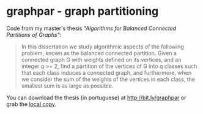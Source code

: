 # graphpar - graph partitioning

Code from my master's thesis _"Algorithms for Balanced Connected Partitions of Graphs"_:

> In this dissertation we study algorithmic aspects of the following problem, known as the balanced connected partition. Given a connected graph G with weights defined on its vertices, and an integer q >= 2, find a partition of the vertices of G into q classes such that each class induces a connected graph, and furthermore, when we consider the sum of the weights of the vertices in each class, the smallest sum is as large as possible.

You can download the thesis (in portuguese) at http://bit.ly/graphpar or grab the [local copy](thesis/ParticaoDeGrafosEmSubgrafosConexosBalanceados.pdf).


